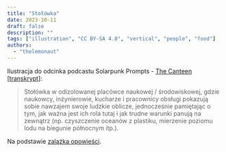 ```yaml
---
title: "Stołówka"
date: 2023-10-11
draft: false
description: ""
tags: ["illustration", "CC BY-SA 4.0", "vertical", "people", "food"]
authors:
  - "thelemonaut"
---
```


Ilustracja do odcinka podcastu Solarpunk Prompts - [The Canteen](https://podcast.tomasino.org/@SolarpunkPrompts/episodes/the-canteen) [[transkrypt](https://wiki.tomasino.org/writing/Solarpunk-Prompts---The-Canteen)]:

> Stołówka w odizolowanej placówce naukowej / środowiskowej, gdzie naukowcy, inżynierowie, kucharze i pracownicy obsługi pokazują sobie nawzajem swoje ludzkie oblicze, jednocześnie pamiętając o tym, jak ważna jest ich rola tutaj i jak trudne warunki panują na zewnątrz (np. czyszczenie oceanów z plastiku, mierzenie poziomu lodu na biegunie północnym itp.).

Na podstawie [zalążka opowieści](/pl/seeds/the-canteen).